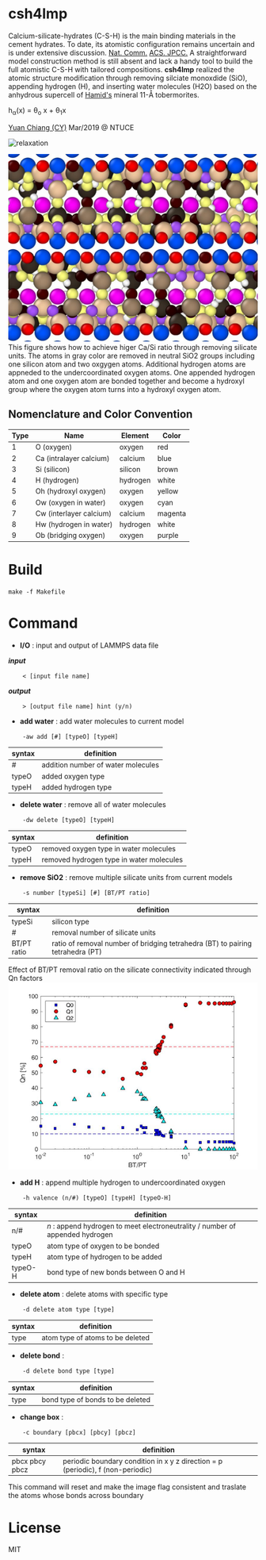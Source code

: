 # csh4lmp
Calcium-silicate-hydrates (C-S-H) is the main binding materials in the cement hydrates. To date, its atomistic configuration remains uncertain and is under extensive discussion. [Nat. Comm.](https://doi.org/10.1038/ncomms5960) [ACS. JPCC.](https://doi.org/10.1021/acs.jpcc.7b02439) A straightforward model construction method is still absent and lack a handy tool to build the full atomistic C-S-H with tailored compositions. __csh4lmp__ realized the atomic structure modification through removing silciate monoxdide (SiO), appending hydrogen (H), and inserting water molecules (H2O) based on the anhydrous supercell of [Hamid's](https://doi.org/10.1524/zkri.1981.154.3-4.189) mineral 11-&#8491; tobermorites. 

h<sub>&alpha;</sub>(x) = &theta;<sub>o</sub> x + &theta;<sub>1</sub>x

[Yuan Chiang (CY)](https://www.linkedin.com/in/yuanchiang) Mar/2019 @ NTUCE

![relaxation](/example/relaxation.gif)

![removal regime](/image/removal.jpg)
This figure shows how to achieve higer Ca/Si ratio through removing silicate units. The atoms in gray color are removed in neutral SiO2 groups including one silicon atom and two oxgygen atoms. Additional hydrogen atoms are appneded to the undercoordinated oxygen atoms. One appended hydrogen atom and one oxygen atom are bonded together and become a hydroxyl group where the oxygen atom turns into a hydroxyl oxygen atom. 

## Nomenclature and Color Convention

| Type | Name | Element | Color |
| --- | --- | --- | --- |
| 1 | O (oxygen) | oxygen | red |
| 2 | Ca (intralayer calcium) | calcium | blue |
| 3 | Si (silicon) | silicon | brown | 
| 4 | H (hydrogen) | hydrogen | white |
| 5 | Oh (hydroxyl oxygen) | oxygen | yellow |
| 6 | Ow (oxygen in water) | oxygen | cyan |
| 7 | Cw (interlayer calcium) | calcium | magenta |
| 8 | Hw (hydrogen in water) | hydrogen | white |
| 9 | Ob (bridging oxygen) | oxygen | purple |

# Build

```
make -f Makefile
```

# Command

- __I/O__ : input and output of LAMMPS data file

**_input_**
```
	< [input file name]
```
**_output_**
```
	> [output file name] hint (y/n)
```
- __add water__ : add water molecules to current model

```
	-aw add [#] [typeO] [typeH]        
```
syntax | definition
------ | ----------
\# | addition number of water molecules
typeO | added oxygen type
typeH | added hydrogen type

- __delete water__ : remove all of water molecules
```
	-dw delete [typeO] [typeH]
```
syntax | definition
------ | ----------
typeO | removed oxygen type in water molecules
typeH | removed hydrogen type in water molecules

- __remove SiO2__ : remove multiple silicate units from current models
```
	-s number [typeSi] [#] [BT/PT ratio]
```
syntax | definition
------ | ----------
typeSi | silicon type
\# | removal number of silicate units
BT/PT ratio | ratio of removal number of bridging tetrahedra (BT) to pairing tetrahedra (PT)

Effect of BT/PT removal ratio on the silicate connectivity indicated through Qn factors
![BT/PT](/image/1.57.jpg)


- __add H__ : append multiple hydrogen to undercoordinated oxygen
```
	-h valence (n/#) [typeO] [typeH] [typeO-H] 
```
syntax | definition
------ | ----------
n/\# | _n_ : append hydrogen to meet electroneutrality / number of appended hydrogen
typeO | atom type of oxygen to be bonded
typeH | atom type of hydrogen to be added
typeO-H | bond type of new bonds between O and H

- __delete atom__ : delete atoms with specific type
```
	-d delete atom type [type]
```
syntax | definition
------ | ----------
type | atom type of atoms to be deleted
- __delete bond__ :
```
	-d delete bond type [type]                 
```
syntax | definition
------ | ----------
type | bond type of bonds to be deleted
- __change box__ :
```
	-c boundary [pbcx] [pbcy] [pbcz]                 
```
syntax | definition
------ | ----------
pbcx pbcy pbcz | periodic boundary condition in x y z direction = p (periodic), f (non-periodic)

This command will reset and make the image flag consistent and traslate the atoms whose bonds across boundary
# License
MIT
